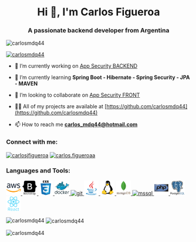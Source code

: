<h1 align="center">Hi 👋, I'm Carlos Figueroa</h1>
<h3 align="center">A passionate backend developer from Argentina</h3>

<p align="left"> <img src="https://komarev.com/ghpvc/?username=carlosmdq44&label=Profile%20views&color=0e75b6&style=flat" alt="carlosmdq44" /> </p>

<p align="left"> <a href="https://github.com/ryo-ma/github-profile-trophy"><img src="https://github-profile-trophy.vercel.app/?username=carlosmdq44" alt="carlosmdq44" /></a> </p>

- 🔭 I’m currently working on [App Security BACKEND](https://github.com/carlosmdq44/securityApp)

- 🌱 I’m currently learning **Spring Boot - Hibernate - Spring Security - JPA - MAVEN**

- 👯 I’m looking to collaborate on [App Security FRONT](https://github.com/germanoyarzo)

- 👨‍💻 All of my projects are available at [https://github.com/carlosmdq44](https://github.com/carlosmdq44)

- 📫 How to reach me **carlos_mdq44@hotmail.com**

<h3 align="left">Connect with me:</h3>
<p align="left">
<a href="https://linkedin.com/in/carlosjfigueroa" target="blank"><img align="center" src="https://raw.githubusercontent.com/rahuldkjain/github-profile-readme-generator/master/src/images/icons/Social/linked-in-alt.svg" alt="carlosjfigueroa" height="30" width="40" /></a>
<a href="https://instagram.com/carlos.figueroaa" target="blank"><img align="center" src="https://raw.githubusercontent.com/rahuldkjain/github-profile-readme-generator/master/src/images/icons/Social/instagram.svg" alt="carlos.figueroaa" height="30" width="40" /></a>
</p>

<h3 align="left">Languages and Tools:</h3>
<p align="left"> <a href="https://aws.amazon.com" target="_blank" rel="noreferrer"> <img src="https://raw.githubusercontent.com/devicons/devicon/master/icons/amazonwebservices/amazonwebservices-original-wordmark.svg" alt="aws" width="40" height="40"/> </a> <a href="https://getbootstrap.com" target="_blank" rel="noreferrer"> <img src="https://raw.githubusercontent.com/devicons/devicon/master/icons/bootstrap/bootstrap-plain-wordmark.svg" alt="bootstrap" width="40" height="40"/> </a> <a href="https://www.w3schools.com/css/" target="_blank" rel="noreferrer"> <img src="https://raw.githubusercontent.com/devicons/devicon/master/icons/css3/css3-original-wordmark.svg" alt="css3" width="40" height="40"/> </a> <a href="https://www.docker.com/" target="_blank" rel="noreferrer"> <img src="https://raw.githubusercontent.com/devicons/devicon/master/icons/docker/docker-original-wordmark.svg" alt="docker" width="40" height="40"/> </a> <a href="https://git-scm.com/" target="_blank" rel="noreferrer"> <img src="https://www.vectorlogo.zone/logos/git-scm/git-scm-icon.svg" alt="git" width="40" height="40"/> </a> <a href="https://www.java.com" target="_blank" rel="noreferrer"> <img src="https://raw.githubusercontent.com/devicons/devicon/master/icons/java/java-original.svg" alt="java" width="40" height="40"/> </a> <a href="https://www.linux.org/" target="_blank" rel="noreferrer"> <img src="https://raw.githubusercontent.com/devicons/devicon/master/icons/linux/linux-original.svg" alt="linux" width="40" height="40"/> </a> <a href="https://www.mongodb.com/" target="_blank" rel="noreferrer"> <img src="https://raw.githubusercontent.com/devicons/devicon/master/icons/mongodb/mongodb-original-wordmark.svg" alt="mongodb" width="40" height="40"/> </a> <a href="https://www.microsoft.com/en-us/sql-server" target="_blank" rel="noreferrer"> <img src="https://www.svgrepo.com/show/303229/microsoft-sql-server-logo.svg" alt="mssql" width="40" height="40"/> </a> <a href="https://www.php.net" target="_blank" rel="noreferrer"> <img src="https://raw.githubusercontent.com/devicons/devicon/master/icons/php/php-original.svg" alt="php" width="40" height="40"/> </a> <a href="https://www.postgresql.org" target="_blank" rel="noreferrer"> <img src="https://raw.githubusercontent.com/devicons/devicon/master/icons/postgresql/postgresql-original-wordmark.svg" alt="postgresql" width="40" height="40"/> </a> <a href="https://reactjs.org/" target="_blank" rel="noreferrer"> <img src="https://raw.githubusercontent.com/devicons/devicon/master/icons/react/react-original-wordmark.svg" alt="react" width="40" height="40"/> </a> </p>

<p><img align="left" src="https://github-readme-stats.vercel.app/api/top-langs?username=carlosmdq44&show_icons=true&locale=en&layout=compact" alt="carlosmdq44" /></p>

<p>&nbsp;<img align="center" src="https://github-readme-stats.vercel.app/api?username=carlosmdq44&show_icons=true&locale=en" alt="carlosmdq44" /></p>

<p><img align="center" src="https://github-readme-streak-stats.herokuapp.com/?user=carlosmdq44&" alt="carlosmdq44" /></p>
